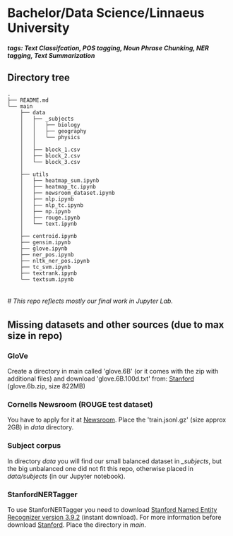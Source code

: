 # Bachelor/Data Science/Linnaeus University
##### tags: Text Classifcation, POS tagging, Noun Phrase Chunking, NER tagging, Text Summarization



## Directory tree

```
.
├── README.md
└── main
    ├── data
    │   ├── _subjects
    │   │   ├── biology
    │   │   ├── geography
    │   │   └── physics
    │   │ 
    │   ├── block_1.csv
    │   ├── block_2.csv
    │   └── block_3.csv
    │
    ├── utils
    │   ├── heatmap_sum.ipynb
    │   ├── heatmap_tc.ipynb
    │   ├── newsroom_dataset.ipynb
    │   ├── nlp.ipynb
    │   ├── nlp_tc.ipynb
    │   ├── np.ipynb
    │   ├── rouge.ipynb
    │   └── text.ipynb
    │
    ├── centroid.ipynb
    ├── gensim.ipynb
    ├── glove.ipynb
    ├── ner_pos.ipynb
    ├── nltk_ner_pos.ipynb
    ├── tc_svm.ipynb
    ├── textrank.ipynb
    └── textsum.ipynb
    

```
###### # This repo reflects mostly our final work in Jupyter Lab.

## Missing datasets and other sources (due to max size in repo)

###  GloVe

Create a directory in main called 'glove.6B' (or it comes with the zip with additional files) and download 'glove.6B.100d.txt' from: [Stanford](https://nlp.stanford.edu/projects/glove/) (glove.6b.zip, size 822MB)


### Cornells Newsroom (ROUGE test dataset)

You have to apply for it at [Newsroom](https://summari.es/download/). Place the 'train.jsonl.gz' (size approx 2GB) in _data_ directory.

### Subject corpus

In directory _data_ you will find our small balanced dataset in _\_subjects_, but the big unbalanced one did not fit this repo, otherwise placed in _data/subjects_ (in our Jupyter notebook).

### StanfordNERTagger 

To use StanforNERTagger you need to download [Stanford Named Entity Recognizer version 3.9.2](https://nlp.stanford.edu/software/stanford-ner-2018-10-16.zip) (instant download). For more information before download [Stanford](https://nlp.stanford.edu/software/CRF-NER.shtml). Place the directory in _main_.


